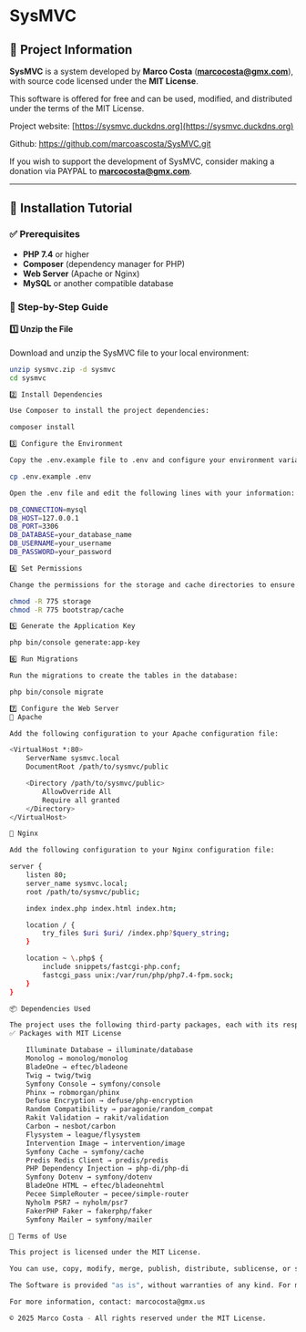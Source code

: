 # SysMVC

## 📌 Project Information
**SysMVC** is a system developed by **Marco Costa** (**marcocosta@gmx.com**), with source code licensed under the **MIT License**.

This software is offered for free and can be used, modified, and distributed under the terms of the MIT License.

Project website: [https://sysmvc.duckdns.org](https://sysmvc.duckdns.org)

Github: https://github.com/marcoascosta/SysMVC.git

If you wish to support the development of SysMVC, consider making a donation via PAYPAL to **marcocosta@gmx.com**.

---

## 🚀 Installation Tutorial

### ✅ Prerequisites
- **PHP 7.4** or higher
- **Composer** (dependency manager for PHP)
- **Web Server** (Apache or Nginx)
- **MySQL** or another compatible database

### 🔧 Step-by-Step Guide

#### 1️⃣ Unzip the File
Download and unzip the SysMVC file to your local environment:

```sh
unzip sysmvc.zip -d sysmvc
cd sysmvc

2️⃣ Install Dependencies

Use Composer to install the project dependencies:

composer install

3️⃣ Configure the Environment

Copy the .env.example file to .env and configure your environment variables:

cp .env.example .env

Open the .env file and edit the following lines with your information:

DB_CONNECTION=mysql
DB_HOST=127.0.0.1
DB_PORT=3306
DB_DATABASE=your_database_name
DB_USERNAME=your_username
DB_PASSWORD=your_password

4️⃣ Set Permissions

Change the permissions for the storage and cache directories to ensure the web server can write to them:

chmod -R 775 storage
chmod -R 775 bootstrap/cache

5️⃣ Generate the Application Key

php bin/console generate:app-key

6️⃣ Run Migrations

Run the migrations to create the tables in the database:

php bin/console migrate

7️⃣ Configure the Web Server
📌 Apache

Add the following configuration to your Apache configuration file:

<VirtualHost *:80>
    ServerName sysmvc.local
    DocumentRoot /path/to/sysmvc/public

    <Directory /path/to/sysmvc/public>
        AllowOverride All
        Require all granted
    </Directory>
</VirtualHost>

📌 Nginx

Add the following configuration to your Nginx configuration file:

server {
    listen 80;
    server_name sysmvc.local;
    root /path/to/sysmvc/public;

    index index.php index.html index.htm;

    location / {
        try_files $uri $uri/ /index.php?$query_string;
    }

    location ~ \.php$ {
        include snippets/fastcgi-php.conf;
        fastcgi_pass unix:/var/run/php/php7.4-fpm.sock;
    }
}

📦 Dependencies Used

The project uses the following third-party packages, each with its respective license:
✅ Packages with MIT License

    Illuminate Database → illuminate/database
    Monolog → monolog/monolog
    BladeOne → eftec/bladeone
    Twig → twig/twig
    Symfony Console → symfony/console
    Phinx → robmorgan/phinx
    Defuse Encryption → defuse/php-encryption
    Random Compatibility → paragonie/random_compat
    Rakit Validation → rakit/validation
    Carbon → nesbot/carbon
    Flysystem → league/flysystem
    Intervention Image → intervention/image
    Symfony Cache → symfony/cache
    Predis Redis Client → predis/predis
    PHP Dependency Injection → php-di/php-di
    Symfony Dotenv → symfony/dotenv
    BladeOne HTML → eftec/bladeonehtml
    Pecee SimpleRouter → pecee/simple-router
    Nyholm PSR7 → nyholm/psr7
    FakerPHP Faker → fakerphp/faker
    Symfony Mailer → symfony/mailer

📜 Terms of Use

This project is licensed under the MIT License.

You can use, copy, modify, merge, publish, distribute, sublicense, or sell copies of the Software, as long as the license and copyright notice are included in all copies or substantial portions of the Software.

The Software is provided "as is", without warranties of any kind. For more details, see the MIT License.

For more information, contact: marcocosta@gmx.us

© 2025 Marco Costa - All rights reserved under the MIT License.